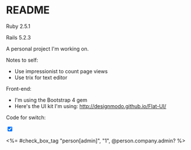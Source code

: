 # README


Ruby 2.5.1

Rails 5.2.3

A personal project I'm working on.

Notes to self: 
- Use impressionist to count page views
- Use trix for text editor


Front-end:
- I'm using the Bootstrap 4 gem
- Here's the UI kit I'm using: http://designmodo.github.io/Flat-UI/ 


Code for switch:
<div>
  <input type="checkbox" checked data-toggle="switch" id="custom-switch-01" />
</div>

<%= #check_box_tag "person[admin]", "1", @person.company.admin? %>
